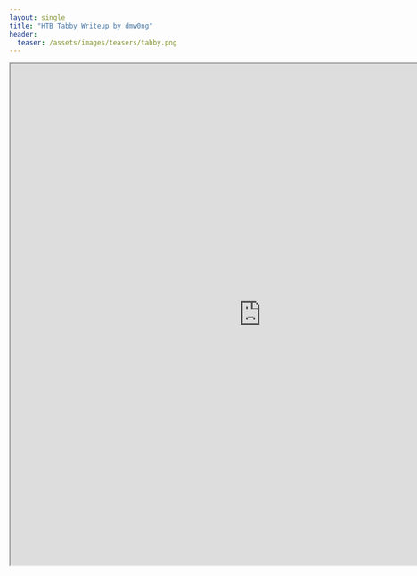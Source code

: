 ```yaml
---
layout: single
title: "HTB Tabby Writeup by dmw0ng"
header:
  teaser: /assets/images/teasers/tabby.png
---
```



<iframe height="900" src="https://drive.google.com/viewerng/viewer?embedded=true&amp;url=https://birdsarentrealctf.dev/content/dmw0ng/tabby/Hack_The_Box_-_Tabby.pdf" width="900"></iframe>
